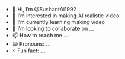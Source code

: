 - 👋 Hi, I’m @SushantAi1992
- 👀 I’m interested in making AI realistic video
- 🌱 I’m currently learning making video
- 💞️ I’m looking to collaborate on ...
- 📫 How to reach me ...
- 😄 Pronouns: ...
- ⚡ Fun fact: ...

<!---
SushantAi1992/SushantAi1992 is a ✨ special ✨ repository because its `README.md` (this file) appears on your GitHub profile.
You can click the Preview link to take a look at your changes.
--->
